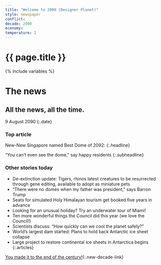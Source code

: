 ```yaml
---
title: "Welcome to 2090 (Designer Planet)"
style: newspaper
conflict: 
decade: 2090
economy: 
temperature: 2
---
```


<h1>{{ page.title }}</h1>

{% include variables %}
# The news

## All the news, all the time.

9 August 2090
{:.date}

### Top article

New-New Singapore named Best Dome of 2092: 
{:.headline}

“You can’t even see the dome,” say happy residents
{:.subheadline}

### Other stories today

- De-extinction update: Tigers, rhinos latest creatures to be resurrected through gene editing, available to adopt as miniature pets
- “There were no domes when my father was president,” says Barron Trump
- Seats for simulated Holy Himalayan tourism get booked five years in advance
- Looking for an unusual holiday? Try an underwater tour of Miami!
- Ten more wonderful things the Council did this year (we love the Council!)
- Scientists discuss: “How quickly can we cool the planet safely?”
- World’s largest dam started: Plans to hold back Antarctic ice sheet collapse
- Large project to restore continental ice sheets in Antarctica begins
{:.articles}

[You made it to the end of the century!](ending_2100-designer-planet.html){:.new-decade-link}
